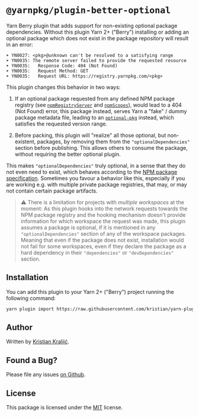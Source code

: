 # `@yarnpkg/plugin-better-optional`

Yarn Berry plugin that adds support for non-existing optional package dependencies. Without this plugin Yarn 2+ ("Berry") installing or adding an optional package which does not exist in the package repository will result in an error:

```
➤ YN0027: <pkg>@unknown can't be resolved to a satisfying range
➤ YN0035: The remote server failed to provide the requested resource
➤ YN0035:   Response Code: 404 (Not Found)
➤ YN0035:   Request Method: GET
➤ YN0035:   Request URL: https://registry.yarnpkg.com/<pkg>
```

This plugin changes this behavior in two ways:

  1. If an optional package requested from any defined NPM package registry (see [`npmRegistryServer`](https://yarnpkg.com/configuration/yarnrc#npmRegistryServer) and [`npmScopes`](https://yarnpkg.com/configuration/yarnrc#npmScopes)), would lead to a 404 (Not Found) error, this package instead, serves Yarn a "fake" / dummy package metadata file, leading to an [`optional-pkg`](https://www.npmjs.com/package/optional-pkg) instead, which satisfies the requested version range.

  2. Before packing, this plugin will "realize" all those optional, but non-existent, packages, by removing them from the `"optionalDependencies"` section before publishing. This allows others to consume the package, without requiring the better optional plugin.

This makes `"optionalDependencies"` truly optional, in a sense that they do not even need to exist, which behaves according to the [NPM package specification](https://docs.npmjs.com/cli/v8/configuring-npm/package-json#optionaldependencies). Sometimes you favour a behavior like this, especially if you are working e.g. with multiple private package registries, that may, or may not contain certain package artifacts.

> ⚠️ There is a limitation for projects with *multiple workspaces* at the moment: As this plugin hooks into the network requests towards the NPM package registry and the hooking mechanism doesn't provide information for which workspace the request was made, this plugin assumes a package is optional, if it is mentioned in any `"optionalDependencies"` section of any of the workspace packages. Meaning that even if the package does not exist, installation would not fail for some workspaces, even if they declare the package as a hard dependency in their `"dependencies"` or `"devDependencies"` section.

## Installation

You can add this plugin to your Yarn 2+ ("Berry") project running the following command:

```bash
yarn plugin import https://raw.githubusercontent.com/kristian/yarn-plugin-better-optional/main/bundles/%40yarnpkg/plugin-better-optional.js
```

## Author

Written by [Kristian Kraljić](https://kra.lc/).

## Found a Bug?

Please file any issues [on Github](https://github.com/kristian/yarn-plugin-better-optional).

## License

This package is licensed under the [MIT](LICENSE) license.